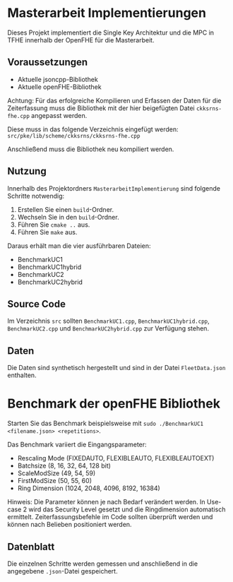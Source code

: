 # Masterarbeit Implementierungen

Dieses Projekt implementiert die Single Key Architektur und die MPC in TFHE innerhalb der OpenFHE für die Masterarbeit.

## Voraussetzungen

- Aktuelle jsoncpp-Bibliothek
- Aktuelle openFHE-Bibliothek

Achtung: Für das erfolgreiche Kompilieren und Erfassen der Daten für die Zeiterfassung muss die Bibliothek mit der hier beigefügten Datei `ckksrns-fhe.cpp` angepasst werden.

Diese muss in das folgende Verzeichnis eingefügt werden: 
`src/pke/lib/scheme/ckksrns/ckksrns-fhe.cpp`  

Anschließend muss die Bibliothek neu kompiliert werden.

## Nutzung

Innerhalb des Projektordners `MasterarbeitImplementierung` sind folgende Schritte notwendig:

1. Erstellen Sie einen `build`-Ordner.
2. Wechseln Sie in den `build`-Ordner.
3. Führen Sie `cmake ..` aus.
4. Führen Sie `make` aus.

Daraus erhält man die vier ausführbaren Dateien:
- BenchmarkUC1 
- BenchmarkUC1hybrid 
- BenchmarkUC2  
- BenchmarkUC2hybrid

## Source Code 

Im Verzeichnis `src` sollten `BenchmarkUC1.cpp`, `BenchmarkUC1hybrid.cpp`, `BenchmarkUC2.cpp` und `BenchmarkUC2hybrid.cpp` zur Verfügung stehen.

## Daten 

Die Daten sind synthetisch hergestellt und sind in der Datei `FleetData.json` enthalten.

# Benchmark der openFHE Bibliothek

Starten Sie das Benchmark beispielsweise mit `sudo ./BenchmarkUC1 <filename.json> <repetitions>`.

Das Benchmark variiert die Eingangsparameter:
* Rescaling Mode (FIXEDAUTO, FLEXIBLEAUTO, FLEXIBLEAUTOEXT)
* Batchsize (8, 16, 32, 64, 128 bit)
* ScaleModSize (49, 54, 59)
* FirstModSize (50, 55, 60)
* Ring Dimension (1024, 2048, 4096, 8192, 16384)

Hinweis: Die Parameter können je nach Bedarf verändert werden. In Use-case 2 wird das Security Level gesetzt und die Ringdimension automatisch ermittelt. Zeiterfassungsbefehle im Code sollten überprüft werden und können nach Belieben positioniert werden.

## Datenblatt

Die einzelnen Schritte werden gemessen und anschließend in die angegebene `.json`-Datei gespeichert.
